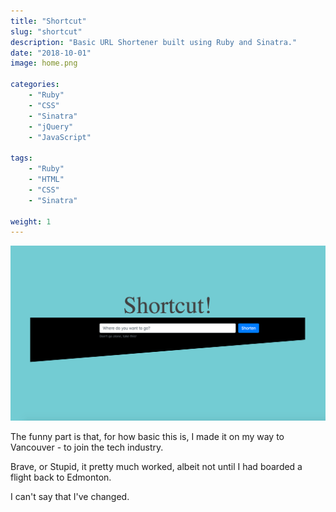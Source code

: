 ```yaml
---
title: "Shortcut"
slug: "shortcut"
description: "Basic URL Shortener built using Ruby and Sinatra."
date: "2018-10-01"
image: home.png

categories:
    - "Ruby"
    - "CSS"
    - "Sinatra"
    - "jQuery"
    - "JavaScript"

tags:
    - "Ruby"
    - "HTML"
    - "CSS"
    - "Sinatra"

weight: 1
---
```

![Splash](shortcut.png)

The funny part is that, for how basic this is, I made it on my way to Vancouver - to join the tech industry.

Brave, or Stupid, it pretty much worked, albeit not until I had boarded a flight back to Edmonton.

I can't say that I've changed.

